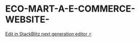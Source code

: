 # ECO-MART-A-E-COMMERCE-WEBSITE-

[Edit in StackBlitz next generation editor ⚡️](https://stackblitz.com/~/github.com/msmahatha/ECO-MART-A-E-COMMERCE-WEBSITE-)
